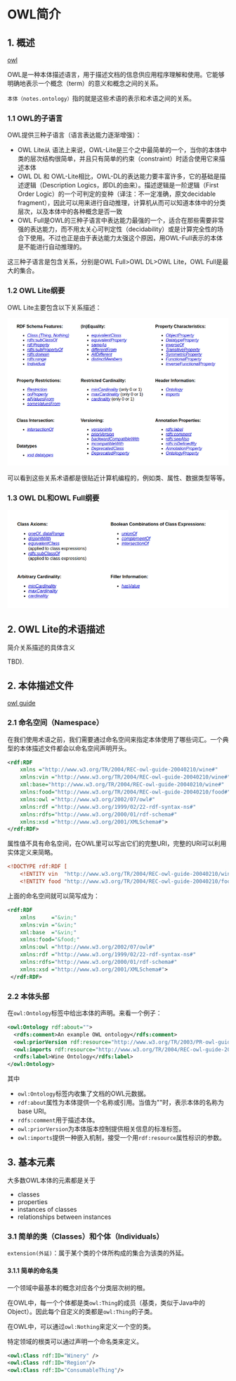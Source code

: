 # OWL简介

## 1. 概述

[owl](https://www.w3.org/TR/2004/REC-owl-features-20040210/)

OWL是一种本体描述语言，用于描述文档的信息供应用程序理解和使用。它能够明确地表示一个概念（term）的意义和概念之间的关系。

`本体（notes.ontology）`指的就是这些术语的表示和术语之间的关系。

### 1.1 OWL的子语言

OWL提供三种子语言（语言表达能力逐渐增强）：

* OWL Lite从 语法上来说，OWL-Lite是三个之中最简单的一个，当你的本体中类的层次结构很简单，并且只有简单的约束（constraint）时适合使用它来描述本体
* OWL DL 和 OWL-Lite相比，OWL-DL的表达能力要丰富许多，它的基础是描述逻辑（Description Logics，即DL的由来）。描述逻辑是一阶逻辑（First Order Logic）的一个可判定的变种（译注：不一定准确，原文decidable fragment），因此可以用来进行自动推理，计算机从而可以知道本体中的分类层次，以及本体中的各种概念是否一致
* OWL Full是OWL的三种子语言中表达能力最强的一个，适合在那些需要非常强的表达能力，而不用太关心可判定性（decidability）或是计算完全性的场合下使用。不过也正是由于表达能力太强这个原因，用OWL-Full表示的本体是不能进行自动推理的。

这三种子语言是包含关系，分别是OWL Full>OWL DL>OWL Lite，OWL Full是最大的集合。

### 1.2 OWL Lite纲要

OWL Lite主要包含以下关系描述：

![owl lite](../../images/owl-01.png)

可以看到这些关系术语都是很贴近计算机编程的，例如类、属性、数据类型等等。

### 1.3 OWL DL和OWL Full纲要

![owl dl & owl](../../images/owl-02.png)

## 2. OWL Lite的术语描述

简介关系描述的具体含义

TBD).

## 2. 本体描述文件

[owl guide](https://www.w3.org/TR/owl-guide/)

### 2.1 命名空间（Namespace）

在我们使用术语之前，我们需要通过命名空间来指定本体使用了哪些词汇。一个典型的本体描述文件都会以命名空间声明开头。

```xml
<rdf:RDF 
    xmlns ="http://www.w3.org/TR/2004/REC-owl-guide-20040210/wine#" 
    xmlns:vin ="http://www.w3.org/TR/2004/REC-owl-guide-20040210/wine#"       
    xml:base="http://www.w3.org/TR/2004/REC-owl-guide-20040210/wine#"       
    xmlns:food="http://www.w3.org/TR/2004/REC-owl-guide-20040210/food#"    
    xmlns:owl ="http://www.w3.org/2002/07/owl#"
    xmlns:rdf ="http://www.w3.org/1999/02/22-rdf-syntax-ns#"
    xmlns:rdfs="http://www.w3.org/2000/01/rdf-schema#"
    xmlns:xsd ="http://www.w3.org/2001/XMLSchema#">
</rdf:RDF>
```

属性值不具有命名空间，在OWL里可以写出它们的完整URI，完整的URI可以利用实体定义来简略。

```xml
<!DOCTYPE rdf:RDF [
    <!ENTITY vin  "http://www.w3.org/TR/2004/REC-owl-guide-20040210/wine#" >
    <!ENTITY food "http://www.w3.org/TR/2004/REC-owl-guide-20040210/food#" > ]>
```

上面的命名空间就可以简写成为：

```xml
<rdf:RDF 
    xmlns     ="&vin;" 
    xmlns:vin ="&vin;" 
    xml:base  ="&vin;" 
    xmlns:food="&food;"
    xmlns:owl ="http://www.w3.org/2002/07/owl#"
    xmlns:rdf ="http://www.w3.org/1999/02/22-rdf-syntax-ns#"
    xmlns:rdfs="http://www.w3.org/2000/01/rdf-schema#"
    xmlns:xsd ="http://www.w3.org/2001/XMLSchema#">
 </rdf:RDF>
```

### 2.2 本体头部

在`owl:Ontology`标签中给出本体的声明。来看一个例子：

```xml
<owl:Ontology rdf:about=""> 
  <rdfs:comment>An example OWL ontology</rdfs:comment>
  <owl:priorVersion rdf:resource="http://www.w3.org/TR/2003/PR-owl-guide-20031215/wine"/> 
  <owl:imports rdf:resource="http://www.w3.org/TR/2004/REC-owl-guide-20040210/food"/> 
  <rdfs:label>Wine Ontology</rdfs:label>
</owl:Ontology>
```

其中

* `owl:Ontology`标签内收集了文档的OWL元数据。
* `rdf:about`属性为本体提供一个名称或引用。当值为""时，表示本体的名称为base URI。
* `rdfs:comment`用于描述本体。
* `owl:priorVersion`为本体版本控制提供相关信息的标准标签。
* `owl:imports`提供一种嵌入机制，接受一个用`rdf:resource`属性标识的参数。

## 3. 基本元素

大多数OWL本体的元素都是关于

* classes
* properties
* instances of classes
* relationships between instances

### 3.1 简单的类（Classes）和个体（Individuals）

`extension(外延)`：属于某个类的个体所构成的集合为该类的外延。


#### 3.1.1 简单的命名类

一个领域中最基本的概念对应各个分类层次树的根。

在OWL中，每一个个体都是类`owl:Thing`的成员（基类，类似于Java中的Object）。因此每个自定义的类都是`owl:Thing`的子类。

在OWL中，可以通过`owl:Nothing`来定义一个空的类。

特定领域的根类可以通过声明一个命名类来定义。

```xml
<owl:Class rdf:ID="Winery" />
<owl:Class rdf:ID="Region"/> 
<owl:Class rdf:ID="ConsumableThing"/> 
```









